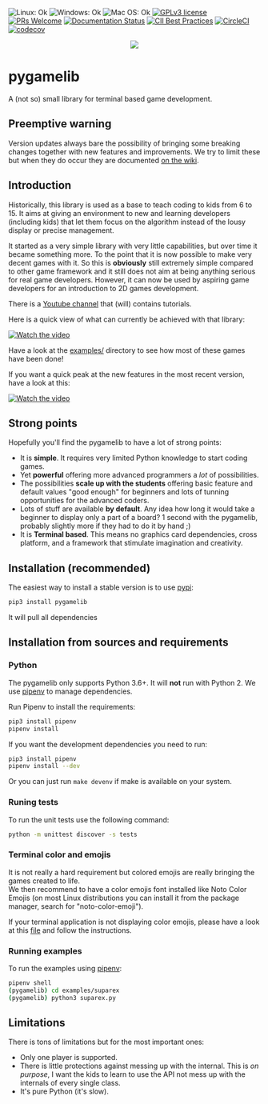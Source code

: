 ![Linux: Ok](https://img.shields.io/badge/Linux-Ok-green.svg "Linux: Ok")
![Windows: Ok](https://img.shields.io/badge/Windows-Ok-green.svg "Windows: Ok")
![Mac OS: Ok](https://img.shields.io/badge/Mac%20OS-Ok-green.svg "Mac OS: Ok")
[![GPLv3 license](https://img.shields.io/badge/License-GPLv3-blue.svg)](https://www.gnu.org/licenses/gpl-3.0.txt)
[![PRs Welcome](https://img.shields.io/badge/PRs-welcome-brightgreen.svg)](http://makeapullrequest.com)
[![Documentation Status](https://readthedocs.org/projects/pygamelib/badge/?version=latest)](https://pygamelib.readthedocs.io/en/latest/?badge=latest)
[![CII Best Practices](https://bestpractices.coreinfrastructure.org/projects/2849/badge)](https://bestpractices.coreinfrastructure.org/projects/2849)
[![CircleCI](https://circleci.com/gh/arnauddupuis/pygamelib.svg?style=svg)](https://circleci.com/gh/arnauddupuis/pygamelib)
[![codecov](https://codecov.io/gh/arnauddupuis/pygamelib/branch/master/graph/badge.svg)](https://codecov.io/gh/arnauddupuis/pygamelib)

<p align="center">
  <img src="https://raw.githubusercontent.com/pygamelib/pygamelib/master/images/pygamelib-logo.png">
</p>

# pygamelib
A (not so) small library for terminal based game development.

## Preemptive warning

Version updates always bare the possibility of bringing some breaking changes together with new features and improvements. We try to limit these but when they do occur they are documented [on the wiki]([/wiki#migration-notes](https://github.com/pygamelib/pygamelib/wiki#migration-notes)).

## Introduction

Historically, this library is used as a base to teach coding to kids from 6 to 15.
It aims at giving an environment to new and learning developers (including kids) that let them focus on the algorithm instead of the lousy display or precise management.

It started as a very simple library with very little capabilities, but over time it became something more. To the point that it is now possible to make very decent games with it.
So this is **obviously** still extremely simple compared to other game framework and it still does not aim at being anything serious for real game developers.
However, it can now be used by aspiring game developers for an introduction to 2D games development.

There is a [Youtube channel](https://www.youtube.com/channel/UCT_SxIlKaD6MM7JlQKelpgw) that (will) contains tutorials.

Here is a quick view of what can currently be achieved with that library:

[![Watch the video](https://img.youtube.com/vi/9l18dhJ-kJE/hqdefault.jpg)](https://youtu.be/9l18dhJ-kJE)

Have a look at the [examples/](examples/suparex/) directory to see how most of these games have been done!

If you want a quick peak at the new features in the most recent version, have a look at this:

[![Watch the video](https://img.youtube.com/vi/AyzSMH5msU4/hqdefault.jpg)](https://youtu.be/AyzSMH5msU4)

## Strong points

Hopefully you'll find the pygamelib to have a lot of strong points:
 * It is **simple**. It requires very limited Python knowledge to start coding games.
 * Yet **powerful** offering more advanced programmers a *lot* of possibilities.
 * The possibilities **scale up with the students** offering basic feature and default values "good enough" for beginners and lots of tunning opportunities for the advanced coders.
 * Lots of stuff are available **by default**. Any idea how long it would take a beginner to display only a part of a board? 1 second with the pygamelib, probably slightly more if they had to do it by hand ;)
 * It is **Terminal based**. This means no graphics card dependencies, cross platform, and a framework that stimulate imagination and creativity.

## Installation (recommended)

The easiest way to install a stable version is to use [pypi](https://pypi.org/project/pygamelib/):

```bash
pip3 install pygamelib
```

It will pull all dependencies 

## Installation from sources and requirements

### Python

The pygamelib only supports Python 3.6+. It will **not** run with Python 2.
We use [pipenv](https://github.com/pypa/pipenv) to manage dependencies.

Run Pipenv to install the requirements:

```bash
pip3 install pipenv
pipenv install
```

If you want the development dependencies you need to run:
```bash
pip3 install pipenv
pipenv install --dev
```

Or you can just run ```make devenv``` if make is available on your system.

### Runing tests 

To run the unit tests use the following command:

```bash
python -m unittest discover -s tests
```

### Terminal color and emojis

It is not really a hard requirement but colored emojis are really bringing the games created to life.  
We then recommend to have a color emojis font installed like Noto Color Emojis (on most Linux distributions you can install it from the package manager, search for "noto-color-emoji").

If your terminal application is not displaying color emojis, please have a look at this [file](https://gist.github.com/IgnoredAmbience/7c99b6cf9a8b73c9312a71d1209d9bbb) and follow the instructions.

### Running examples

To run the examples using [pipenv](https://github.com/pypa/pipenv):

```bash
pipenv shell
(pygamelib) cd examples/suparex
(pygamelib) python3 suparex.py
```

## Limitations

There is tons of limitations but for the most important ones: 
* Only one player is supported.
* There is little protections against messing up with the internal. This is *on purpose*, I want the kids to learn to use the API not mess up with the internals of every single class.
* It's pure Python (it's slow).
